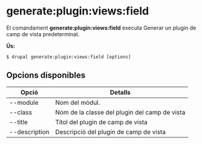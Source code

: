 # generate:plugin:views:field
El comandament **generate:plugin:views:field** executa Generar un plugin de camp de vista predeterminat.

**Ús:**
```
$ drupal generate:plugin:views:field [options] 
```

## Opcions disponibles
Opció | Detalls
-------|-------------
--module | Nom del mòdul.
--class | Nom de la classe del plugin del camp de vista
--title | Títol del plugin de camp de vista
--description | Descripció del plugin de camp de vista
